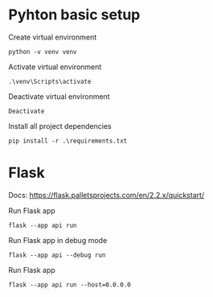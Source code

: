 # Pyhton basic setup

Create virtual environment

```
python -v venv venv
```

Activate virtual environment

```
.\venv\Scripts\activate
```

Deactivate virtual environment

```
Deactivate
```

Install all project dependencies

```
pip install -r .\requirements.txt
```

# Flask

Docs: https://flask.palletsprojects.com/en/2.2.x/quickstart/

Run Flask app

```
flask --app api run
```

Run Flask app in debug mode

```
flask --app api --debug run
```

Run Flask app 

```
flask --app api run --host=0.0.0.0
```